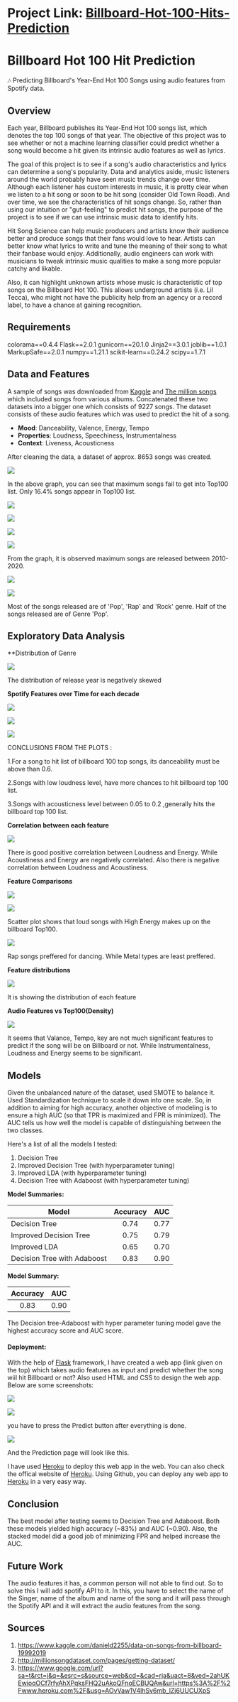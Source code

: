 # Project Link:  [Billboard-Hot-100-Hits-Prediction](https://billboard-hits-prediction.herokuapp.com)

# Billboard Hot 100 Hit Prediction
:notes: Predicting Billboard's Year-End Hot 100 Songs using audio features from Spotify data.

## Overview
Each year, Billboard publishes its Year-End Hot 100 songs list, which denotes the top 100 songs of that year. The objective of this project was to see whether or not a machine learning classifier could predict whether a song would become a hit given its intrinsic audio features as well as lyrics.

The goal of this project is to see if a song's audio characteristics and lyrics can determine a song's popularity. Data and analytics aside, music listeners around the world probably have seen music trends change over time. Although each listener has custom interests in music, it is pretty clear when we listen to a hit song or soon to be hit song (consider Old Town Road). And over time, we see the characteristics of hit songs change. So, rather than using our intuition or "gut-feeling" to predict hit songs, the purpose of the project is to see if we can use intrinsic music data to identify hits.

Hit Song Science can help music producers and artists know their audience better and produce songs that their fans would love to hear. Artists can better know what lyrics to write and tune the meaning of their song to what their fanbase would enjoy. Additionally, audio engineers can work with musicians to tweak intrinsic music qualities to make a song more popular catchy and likable.

Also, it can highlight unknown artists whose music is characteristic of top songs on the Billboard Hot 100. This allows underground artists (i.e. Lil Tecca), who might not have the publicity help from an agency or a record label, to have a chance at gaining recognition. 

## Requirements

colorama==0.4.4
Flask==2.0.1
gunicorn==20.1.0
Jinja2==3.0.1
joblib==1.0.1
MarkupSafe==2.0.1
numpy==1.21.1
scikit-learn==0.24.2
scipy==1.7.1

## Data and Features
A sample of songs was downloaded from [Kaggle](https://www.kaggle.com/danield2255/data-on-songs-from-billboard-19992019/download) and [The million songs](http://millionsongdataset.com/pages/getting-dataset/) which included songs from various albums. Concatenated these two datasets into a bigger one which consists of 9227 songs.
The dataset consists of these audio features which was used to predict the hit of a song.
 - **Mood**: Danceability, Valence, Energy, Tempo
- **Properties**: Loudness, Speechiness, Instrumentalness
- **Context**: Liveness, Acousticness


After cleaning the data, a dataset of approx. 8653 songs was created.

![](images/data-distribution.png)

In the above graph, you can see that maximum songs fail to get into Top100 list. Only 16.4% songs appear in Top100 list.

![](images/fig4.png)

![](images/fig5.png)

![](images/fig6.png)

![](images/freq-vs-decade.png)

From the graph, it is observed maximum songs are released between 2010-2020.

![](images/genre-dist.png)

![](images/genre-dist1.png)

Most of the songs released are of 'Pop', 'Rap' and 'Rock' genre. Half of the songs released are of Genre 'Pop'.

## Exploratory Data Analysis

**Distribution of Genre

![](images/distgen.png)

The distribution of release year is negatively skewed

**Spotify Features over Time for each decade**

![](images/fig1.png)

![](images/fig2.png)

![](images/fig3.png)

CONCLUSIONS FROM THE PLOTS :

1.For a song to hit list of billboard 100 top songs, its danceability must be above than 0.6.

2.Songs with low loudness level, have more chances to hit billboard top 100 list.

3.Songs with acousticness level between 0.05 to 0.2 ,generally hits the billboard top 100 list.

**Correlation between each feature**

![](images/corr.png)

There is good positive correlation between Loudness and Energy. While Acoustiness and Energy are negatively correlated. Also there is negative correlation between Loudness and Acoustiness.

**Feature Comparisons**

![](images/comp1.png)

![](images/comp2.png)

Scatter plot shows that loud songs with High Energy makes up on the billboard Top100.

![](images/comp3.png)

Rap songs preffered for dancing. While Metal types are least preffered.

**Feature distributions**

![](images/distoffeat.png)

It is showing the distribution of each feature

**Audio Features vs Top100(Density)**

![](images/feattar.png)

It seems that Valance, Tempo, key are not much significant features to predict if the song will be on Billboard or not. While Instrumentalness, Loudness and Energy seems to be significant.



## Models
Given the unbalanced nature of the dataset, used SMOTE to balance it. Used Standardization technique to scale it down into one scale. So, in addition to aiming for high accuracy, another objective of modeling is to ensure a high AUC (so that TPR is maximized and FPR is minimized). The AUC tells us how well the model is capable of distinguishing between the two classes.

Here's a list of all the models I tested:
  1. Decision Tree 
  2. Improved Decision Tree (with hyperparameter tuning)
  4. Improved LDA (with hyperparameter tuning)
  5. Decision Tree with Adaboost (with hyperparameter tuning)
  
**Model Summaries:**

| Model   | Accuracy   | AUC   |
| -----   | :--------: | :---: |
| Decision Tree | 0.74 | 0.77 |
| Improved Decision Tree | 0.75 | 0.79 |
| Improved LDA | 0.65 | 0.70 |
| Decision Tree with Adaboost | 0.83 | 0.90 |




**Model Summary:**

| Accuracy   | AUC   |
| :--------: | :---: |
| 0.83 | 0.90 |

The Decision tree-Adaboost with hyper parameter tuning model gave the highest accuracy score and AUC score.

#### Deployment:
With the help of [Flask](https://flask.palletsprojects.com/en/2.0.x/) framework, I have created a web app (link given on the top) which takes audio features as input and predict whether the song wiil hit Billboard or not? Also used HTML and CSS to design the web app. Below are some screenshots:

![](images/deploy2.png)

![](images/deploy3.png)

you have to press the Predict button after everything is done.

![](images/deploy1.png)

And the Prediction page will look like this.

I have used [Heroku](https://www.heroku.com/about) to deploy this web app in the web. You can also check the offical website of [Heroku](https://www.google.com/url?sa=t&rct=j&q=&esrc=s&source=web&cd=&cad=rja&uact=8&ved=2ahUKEwioqOCf7rfyAhXPqksFHQ2uAkoQFnoECBUQAw&url=https%3A%2F%2Fwww.heroku.com%2F&usg=AOvVaw1V4lhSv6mb_lZj6UUCUXpS).
Using Github, you can deploy any web app to [Heroku](https://youtu.be/mrExsjcvF4o) in a very easy way.

## Conclusion
The best model after testing seems to Decision Tree and Adaboost. Both these models yielded high accuracy (~83%) and AUC (~0.90). Also, the stacked model did a good job of minimizing FPR and helped increase the AUC.

## Future Work
The audio features it has, a common person will not able to find out. So to solve this I will add spotify API to it. In this, you have to select the name of the Singer, name of the album and name of the song and it will pass through the Spotify API and it will extract the audio features from the song.

## Sources
1. https://www.kaggle.com/danield2255/data-on-songs-from-billboard-19992019
2. http://millionsongdataset.com/pages/getting-dataset/
3. https://www.google.com/url?sa=t&rct=j&q=&esrc=s&source=web&cd=&cad=rja&uact=8&ved=2ahUKEwioqOCf7rfyAhXPqksFHQ2uAkoQFnoECBUQAw&url=https%3A%2F%2Fwww.heroku.com%2F&usg=AOvVaw1V4lhSv6mb_lZj6UUCUXpS
